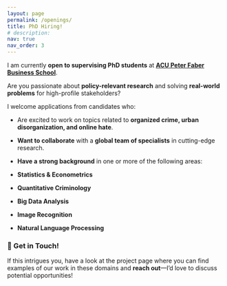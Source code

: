 ```yaml
---
layout: page
permalink: /openings/
title: PhD Hiring!
# description: 
nav: true
nav_order: 3
---
```


 
I am currently **open to supervising PhD students** at **[ACU Peter Faber Business School](https://www.acu.edu.au)**.


Are you passionate about **policy-relevant research** and solving **real-world problems** for high-profile stakeholders?

I welcome applications from candidates who:
- Are excited to work on topics related to **organized crime, urban disorganization, and online hate**.
- **Want to collaborate** with a **global team of specialists** in cutting-edge research.
- **Have a strong background** in one or more of the following areas:

- **Statistics & Econometrics**  
- **Quantitative Criminology**  
- **Big Data Analysis**  
- **Image Recognition**  
- **Natural Language Processing**  

### 📩 Get in Touch!
If this intrigues you, have a look at the project page where you can find examples of our work in these domains and **reach out**—I’d love to discuss potential opportunities!